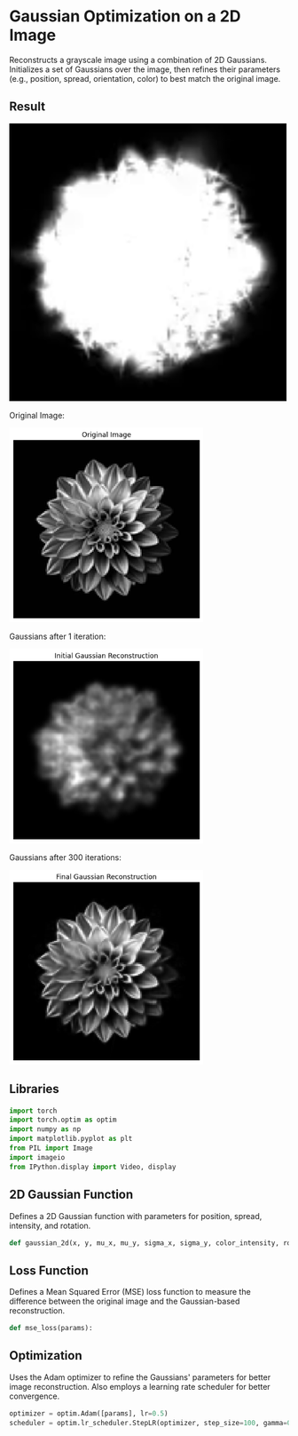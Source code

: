 # Gaussian Optimization on a 2D Image

Reconstructs a grayscale image using a combination of 2D Gaussians. Initializes a set of Gaussians over the image, then refines their parameters (e.g., position, spread, orientation, color) to best match the original image.

## Result
<img src="https://raw.githubusercontent.com/uynitsuj/2DGaussianOptimization/main/data/flwrrecon2.gif" width="500" height="500">

Original Image:

<img src="https://raw.githubusercontent.com/uynitsuj/2DGaussianOptimization/main/data/output1.png" width="350" height="350">

Gaussians after 1 iteration:

<img src="https://raw.githubusercontent.com/uynitsuj/2DGaussianOptimization/main/data/output2.png" width="350" height="350">

Gaussians after 300 iterations:

<img src="https://raw.githubusercontent.com/uynitsuj/2DGaussianOptimization/main/data/output3.png" width="350" height="350">

## Libraries
```python
import torch
import torch.optim as optim
import numpy as np
import matplotlib.pyplot as plt
from PIL import Image
import imageio
from IPython.display import Video, display
```

## 2D Gaussian Function
Defines a 2D Gaussian function with parameters for position, spread, intensity, and rotation.

```python
def gaussian_2d(x, y, mu_x, mu_y, sigma_x, sigma_y, color_intensity, rotation_angle):
```

## Loss Function
Defines a Mean Squared Error (MSE) loss function to measure the difference between the original image and the Gaussian-based reconstruction.

```python
def mse_loss(params):
```

## Optimization
Uses the Adam optimizer to refine the Gaussians' parameters for better image reconstruction. Also employs a learning rate scheduler for better convergence.

```python
optimizer = optim.Adam([params], lr=0.5) 
scheduler = optim.lr_scheduler.StepLR(optimizer, step_size=100, gamma=0.7)
```
